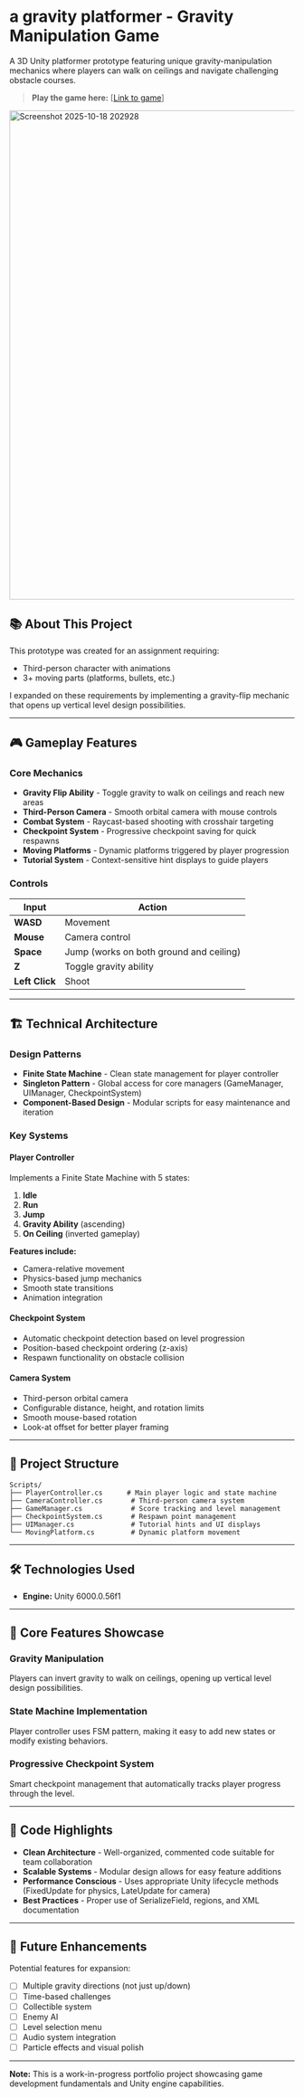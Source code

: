 # a gravity platformer - Gravity Manipulation Game

A 3D Unity platformer prototype featuring unique gravity-manipulation mechanics where players can walk on ceilings and navigate challenging obstacle courses.

> **Play the game here:** [[Link to game](https://adeoja.itch.io/a-gravity-platformer)]


<img width="1579" height="865" alt="Screenshot 2025-10-18 202928" src="https://github.com/user-attachments/assets/7a312f23-023e-4143-8159-2a5860d84679" />


## 📚 About This Project

This prototype was created for an assignment requiring:
- Third-person character with animations
- 3+ moving parts (platforms, bullets, etc.)

I expanded on these requirements by implementing a gravity-flip mechanic that opens up vertical level design possibilities.

---

## 🎮 Gameplay Features

### Core Mechanics

- **Gravity Flip Ability** - Toggle gravity to walk on ceilings and reach new areas
- **Third-Person Camera** - Smooth orbital camera with mouse controls
- **Combat System** - Raycast-based shooting with crosshair targeting
- **Checkpoint System** - Progressive checkpoint saving for quick respawns
- **Moving Platforms** - Dynamic platforms triggered by player progression
- **Tutorial System** - Context-sensitive hint displays to guide players

### Controls

| Input | Action |
|-------|--------|
| **WASD** | Movement |
| **Mouse** | Camera control |
| **Space** | Jump (works on both ground and ceiling) |
| **Z** | Toggle gravity ability |
| **Left Click** | Shoot |

---

## 🏗️ Technical Architecture

### Design Patterns

- **Finite State Machine** - Clean state management for player controller
- **Singleton Pattern** - Global access for core managers (GameManager, UIManager, CheckpointSystem)
- **Component-Based Design** - Modular scripts for easy maintenance and iteration

### Key Systems

#### Player Controller

Implements a Finite State Machine with 5 states:

1. **Idle**
2. **Run**
3. **Jump**
4. **Gravity Ability** (ascending)
5. **On Ceiling** (inverted gameplay)

**Features include:**
- Camera-relative movement
- Physics-based jump mechanics
- Smooth state transitions
- Animation integration

#### Checkpoint System

- Automatic checkpoint detection based on level progression
- Position-based checkpoint ordering (z-axis)
- Respawn functionality on obstacle collision

#### Camera System

- Third-person orbital camera
- Configurable distance, height, and rotation limits
- Smooth mouse-based rotation
- Look-at offset for better player framing

---

## 📁 Project Structure

```
Scripts/
├── PlayerController.cs      # Main player logic and state machine
├── CameraController.cs       # Third-person camera system
├── GameManager.cs            # Score tracking and level management
├── CheckpointSystem.cs       # Respawn point management
├── UIManager.cs              # Tutorial hints and UI displays
└── MovingPlatform.cs         # Dynamic platform movement
```

---

## 🛠️ Technologies Used

- **Engine:** Unity 6000.0.56f1

---

## 🎯 Core Features Showcase

### Gravity Manipulation
Players can invert gravity to walk on ceilings, opening up vertical level design possibilities.

### State Machine Implementation
Player controller uses FSM pattern, making it easy to add new states or modify existing behaviors.

### Progressive Checkpoint System
Smart checkpoint management that automatically tracks player progress through the level.

---

## 📝 Code Highlights

- **Clean Architecture** - Well-organized, commented code suitable for team collaboration
- **Scalable Systems** - Modular design allows for easy feature additions
- **Performance Conscious** - Uses appropriate Unity lifecycle methods (FixedUpdate for physics, LateUpdate for camera)
- **Best Practices** - Proper use of SerializeField, regions, and XML documentation

---

## 🔮 Future Enhancements

Potential features for expansion:

- [ ] Multiple gravity directions (not just up/down)
- [ ] Time-based challenges
- [ ] Collectible system
- [ ] Enemy AI
- [ ] Level selection menu
- [ ] Audio system integration
- [ ] Particle effects and visual polish

---

**Note:** This is a work-in-progress portfolio project showcasing game development fundamentals and Unity engine capabilities.
